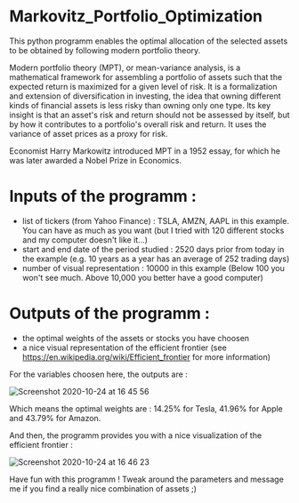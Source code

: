 # Markovitz_Portfolio_Optimization

This python programm enables the optimal allocation of the selected assets to be obtained by following modern portfolio theory. 

Modern portfolio theory (MPT), or mean-variance analysis, is a mathematical framework for assembling a portfolio of assets such that the expected return is maximized for a given level of risk. It is a formalization and extension of diversification in investing, the idea that owning different kinds of financial assets is less risky than owning only one type. Its key insight is that an asset's risk and return should not be assessed by itself, but by how it contributes to a portfolio's overall risk and return. It uses the variance of asset prices as a proxy for risk.

Economist Harry Markowitz introduced MPT in a 1952 essay, for which he was later awarded a Nobel Prize in Economics.

# Inputs of the programm :

- list of tickers (from Yahoo Finance) : TSLA, AMZN, AAPL in this example. You can have as much as you want (but I tried with 120 different stocks and my computer doesn't like it...)
- start and end date of the period studied : 2520 days prior from today in the example (e.g. 10 years as a year has an average of 252 trading days)
- number of visual representation : 10000 in this example (Below 100 you won't see much. Above 10,000 you better have a good computer)

# Outputs of the programm :

- the optimal weights of the assets or stocks you have choosen
- a nice visual representation of the efficient frontier (see https://en.wikipedia.org/wiki/Efficient_frontier for more information)


For the variables choosen here, the outputs are :

![Screenshot 2020-10-24 at 16 45 56](https://user-images.githubusercontent.com/35689674/97084683-19eeb580-1619-11eb-95ef-dc3f1033907b.png)

Which means the optimal weights are : 14.25% for Tesla, 41.96% for Apple and 43.79% for Amazon.

And then, the programm provides you with a nice visualization of the efficient frontier :

![Screenshot 2020-10-24 at 16 46 23](https://user-images.githubusercontent.com/35689674/97084800-b0bb7200-1619-11eb-8280-f1209b9f4822.png)

Have fun with this programm ! Tweak around the parameters and message me if you find a really nice combination of assets ;)
